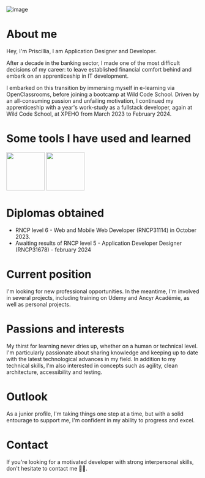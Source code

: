 ![image](https://github.com/PriscilliaAmmeux/priscillia.ammeux/assets/96787811/3c7e9adf-f421-4372-9af9-8ae4bb7e747f)


<h1>About me</h1>
<p>Hey, I'm Priscillia,  I am Application Designer and Developer.</p>

<p>After a decade in the banking sector, I made one of the most difficult decisions of my career: to leave established financial comfort behind and embark on an apprenticeship in IT development.</p>

<p>I embarked on this transition by immersing myself in e-learning via OpenClassrooms, before joining a bootcamp at Wild Code School. Driven by an all-consuming passion and unfailing motivation, I continued my apprenticeship with a year's work-study as a fullstack developer, again at Wild Code School, at XPEHO from March 2023 to February 2024.</p>

<h1>Some tools I have used and learned</h1>
<img src="https://cdn.jsdelivr.net/gh/devicons/devicon@latest/icons/dart/dart-plain-wordmark.svg" width=100/>
 <img src="https://cdn.jsdelivr.net/gh/devicons/devicon@latest/icons/express/express-original-wordmark.svg" width=100 />
                   
                    

<h1>Diplomas obtained</h1>
<ul>
  <li>RNCP level 6 - Web and Mobile Web Developer (RNCP31114) in October 2023.</li>
  <li>Awaiting results of RNCP level 5 - Application Developer Designer (RNCP31678) - february 2024</li>
</ul>

<h1>Current position</h1>
<p>I'm looking for new professional opportunities. In the meantime, I'm involved in several projects, including training on Udemy and Ancyr Académie, as well as personal projects.</p>

<h1>Passions and interests</h1>
<p>My thirst for learning never dries up, whether on a human or technical level. I'm particularly passionate about sharing knowledge and keeping up to date with the latest technological advances in my field. In addition to my technical skills, I'm also interested in concepts such as agility, clean architecture, accessibility and testing.</p>

<h1>Outlook</h1>
As a junior profile, I'm taking things one step at a time, but with a solid entourage to support me, I'm confident in my ability to progress and excel.

<h1>Contact</h1>
If you're looking for a motivated developer with strong interpersonal skills, don't hesitate to contact me 🐞😉.

